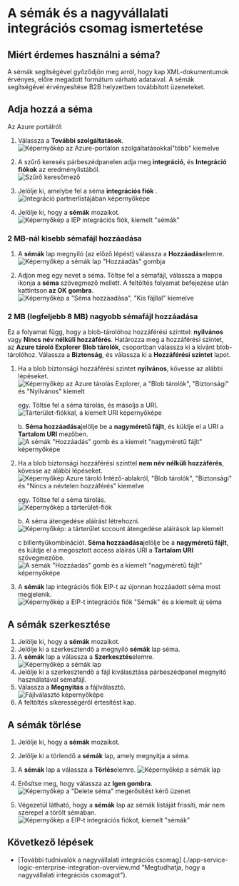 <properties
    pageTitle="A sémák és a nagyvállalati integrációs csomag áttekintése |} Microsoft Azure"
    description="A sémák használata a nagyvállalati integrációs csomag és logika alkalmazással"
    services="logic-apps"
    documentationCenter=".net,nodejs,java"
    authors="msftman"
    manager="erikre"
    editor="cgronlun"/>

<tags
    ms.service="logic-apps"
    ms.workload="integration"
    ms.tgt_pltfrm="na"
    ms.devlang="na"
    ms.topic="article"
    ms.date="07/29/2016"
    ms.author="deonhe"/>

# <a name="learn-about-schemas-and-the-enterprise-integration-pack"></a>A sémák és a nagyvállalati integrációs csomag ismertetése  

## <a name="why-use-a-schema"></a>Miért érdemes használni a séma?
A sémák segítségével győződjön meg arról, hogy kap XML-dokumentumok érvényes, előre megadott formátum várható adataival. A sémák segítségével érvényesítése B2B helyzetben továbbított üzeneteket.

## <a name="add-a-schema"></a>Adja hozzá a séma
Az Azure portálról:  

1. Válassza a **További szolgáltatások**.  
![Képernyőkép az Azure-portálon szolgáltatásokkal"több" kiemelve](./media/app-service-logic-enterprise-integration-overview/overview-11.png)    

2. A szűrő keresés párbeszédpanelen adja meg **integráció**, és **Integráció fiókok** az eredménylistából.     
![Szűrő keresőmező](./media/app-service-logic-enterprise-integration-overview/overview-21.png)  
3. Jelölje ki, amelybe fel a séma **integrációs fiók** .    
![Integráció partnerlistájában képernyőképe](./media/app-service-logic-enterprise-integration-overview/overview-31.png)  

4. Jelölje ki, hogy a **sémák** mozaikot.  
![Képernyőkép a IEP integrációs fiók, kiemelt "sémák"](./media/app-service-logic-enterprise-integration-schemas/schema-11.png)  

### <a name="add-a-schema-file-less-than-2-mb"></a>2 MB-nál kisebb sémafájl hozzáadása  

1. A **sémák** lap megnyíló (az előző lépést) válassza a **Hozzáadás**elemre.  
![Képernyőkép a sémák lap "Hozzáadás" gombja](./media/app-service-logic-enterprise-integration-schemas/schema-21.png)  

2. Adjon meg egy nevet a séma. Töltse fel a sémafájl, válassza a mappa ikonja a **séma** szövegmező mellett. A feltöltés folyamat befejezése után kattintson **az OK gombra**.    
![Képernyőkép a "Séma hozzáadása", "Kis fájllal" kiemelve](./media/app-service-logic-enterprise-integration-schemas/schema-31.png)  

### <a name="add-a-schema-file-larger-than-2-mb-up-to-a-maximum-of-8-mb"></a>2 MB (legfeljebb 8 MB) nagyobb sémafájl hozzáadása  

Ez a folyamat függ, hogy a blob-tárolóhoz hozzáférési szinttel: **nyilvános** vagy **Nincs név nélküli hozzáférés**. Határozza meg a hozzáférési szintet, az **Azure tároló Explorer** **Blob tárolók**, csoportban válassza ki a kívánt blob-tárolóhoz. Válassza a **Biztonság**, és válassza ki a **Hozzáférési szintet** lapot.

1. Ha a blob biztonsági hozzáférési szintet **nyilvános**, kövesse az alábbi lépéseket.  
  ![Képernyőkép az Azure tárolás Explorer, a "Blob tárolók", "Biztonsági" és "Nyilvános" kiemelt](./media/app-service-logic-enterprise-integration-schemas/blob-public.png)  

    egy. Töltse fel a séma tárolás, és másolja a URI.  
    ![Tárterület-fiókkal, a kiemelt URI képernyőképe](./media/app-service-logic-enterprise-integration-schemas/schema-blob.png)  

    b. **Séma hozzáadása**jelölje be a **nagyméretű fájlt**, és küldje el a URI a **Tartalom URI** mezőben.  
    ![A sémák "Hozzáadás" gomb és a kiemelt "nagyméretű fájlt" képernyőképe](./media/app-service-logic-enterprise-integration-schemas/schema-largefile.png)  

2. Ha a blob biztonsági hozzáférési szinttel **nem név nélküli hozzáférés**, kövesse az alábbi lépéseket.  
  ![Képernyőkép Azure tároló Intéző-ablakról, "Blob tárolók", "Biztonsági" és "Nincs a névtelen hozzáférés" kiemelve](./media/app-service-logic-enterprise-integration-schemas/blob-1.png)  

    egy. Töltse fel a séma tárolás.  
    ![Képernyőkép a tárterület-fiók](./media/app-service-logic-enterprise-integration-schemas/blob-3.png)

    b. A séma átengedése aláírást létrehozni.  
    ![Képernyőkép: a tárterület sccount átengedése aláírások lap kiemelt](./media/app-service-logic-enterprise-integration-schemas/blob-2.png)

    c billentyűkombinációt. **Séma hozzáadása**jelölje be a **nagyméretű fájlt**, és küldje el a megosztott access aláírás URI a **Tartalom URI** szövegmezőbe.  
    ![A sémák "Hozzáadás" gomb és a kiemelt "nagyméretű fájlt" képernyőképe](./media/app-service-logic-enterprise-integration-schemas/schema-largefile.png)  

3. A **sémák** lap integrációs fiók EIP-t az újonnan hozzáadott séma most megjelenik.  
![Képernyőkép a EIP-t integrációs fiók "Sémák" és a kiemelt új séma](./media/app-service-logic-enterprise-integration-schemas/schema-41.png)
  

## <a name="edit-schemas"></a>A sémák szerkesztése
1. Jelölje ki, hogy a **sémák** mozaikot.  
2. Jelölje ki a szerkesztendő a megnyíló **sémák** lap séma.
3. A **sémák** lap a válassza a **Szerkesztés**elemre.  
![Képernyőkép a sémák lap](./media/app-service-logic-enterprise-integration-schemas/edit-12.png)    
4. Jelölje ki a szerkesztendő a fájl kiválasztása párbeszédpanel megnyitó használatával sémafájl.
5. Válassza a **Megnyitás** a fájlválasztó.  
![Fájlválasztó képernyőképe](./media/app-service-logic-enterprise-integration-schemas/edit-31.png)  
6. A feltöltés sikerességéről értesítést kap.  

## <a name="delete-schemas"></a>A sémák törlése
1. Jelölje ki, hogy a **sémák** mozaikot.  
2. Jelölje ki a törlendő a **sémák** lap, amely megnyitja a séma.  
3. A **sémák** lap a válassza a **Törlés**elemre.
![Képernyőkép a sémák lap](./media/app-service-logic-enterprise-integration-schemas/delete-12.png)  

4. Erősítse meg, hogy válassza az **Igen gombra**.  
![Képernyőkép a "Delete séma" megerősítést kérő üzenet](./media/app-service-logic-enterprise-integration-schemas/delete-21.png)  
5. Végezetül látható, hogy a **sémák** lap az sémák listáját frissíti, már nem szerepel a törölt sémában.  
![Képernyőkép a EIP-t integrációs fiókot, kiemelt "sémák"](./media/app-service-logic-enterprise-integration-schemas/delete-31.png)    

## <a name="next-steps"></a>Következő lépések

- [További tudnivalók a nagyvállalati integrációs csomag] (./app-service-logic-enterprise-integration-overview.md "Megtudhatja, hogy a nagyvállalati integrációs csomagot").  
